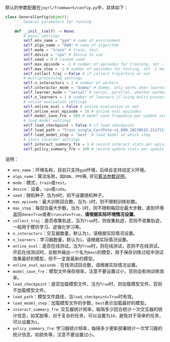
默认的参数配置在`joyrl/framework/config.py`中，具体如下：

``` python
class GeneralConfig(object):
    ''' General parameters for running
    '''
    def __init__(self) -> None:
        # basic settings
        self.env_name = "gym" # name of environment
        self.algo_name = "DQN" # name of algorithm
        self.mode = "train" # train, test
        self.device = "cpu" # device to use
        self.seed = 0 # random seed
        self.max_episode = -1 # number of episodes for training, set -1 to keep running
        self.max_step = -1 # number of episodes for testing, set -1 means unlimited steps
        self.collect_traj = False # if collect trajectory or not
        # multiprocessing settings
        self.n_interactors = 1 # number of workers
        self.interactor_mode = "dummy" # dummy, only works when learner_mode is serial
        self.learner_mode = "serial" # serial, parallel, whether workers and learners are in parallel
        self.n_learners = 1 # number of learners if using multi-processing, default 1
        # online evaluation settings
        self.online_eval = False # online evaluation or not
        self.online_eval_episode = 10 # online eval episodes
        self.model_save_fre = 500 # model save frequency per update step
        # load model settings
        self.load_checkpoint = False # if load checkpoint
        self.load_path = "Train_single_CartPole-v1_DQN_20230515-211721" # path to load model
        self.load_model_step = 'best' # load model at which step
        # stats recorder settings
        self.interact_summary_fre = 1 # record interact stats per episode
        self.policy_summary_fre = 100 # record update stats per update step
```

说明：

* `env_name`：环境名称，目前只支持`gym`环境，后续会支持自定义环境。
* `algo_name`：算法名称，如`DQN`、`PPO`等, 详见[算法参数说明](./algo_cfg.md)。
* `mode`：模式，`train`或`test`。
* `device`：设备，`cpu`或`cuda`。
* `seed`：随机种子, 当为`0`时，则不设置随机种子。
* `max_episode`：最大训练回合数，当为`-1`时，则不限制训练轮数。
* `max_step`：每回合最大步数，当为`-1`时，则不限制每回合最大步数，直到环境返回`done=True`或者`truncate=True`，**请根据实际环境情况设置**。
* `collect_traj`：是否收集轨迹，当为`True`时，则收集轨迹，否则不收集轨迹，一般用于模仿学习、逆强化学习等。
* `n_interactors`：交互器数量，默认为`1`，请根据实际情况设置。
* `n_learners`：学习器数量，默认为`1`，请根据实际情况设置。
* `online_eval`：是否在线测试，当为`True`时，则在线测试，否则不在线测试。开启在线测试时，会额外输出一个名为`best`的模型，用于保存训练过程中测试效果最好的模型，但不一定是最新的模型。
* `online_eval_episode`：在线测试回合数，请根据实际情况设置。
* `model_save_fre`：模型文件保存频率，注意不要设置过小，否则会影响训练效率。
* `load_checkpoint`：是否加载模型文件，当为`True`时，则加载模型文件，否则不加载模型文件。
* `load_path`：模型文件路径，当`load_checkpoint=True`时有效。
* `load_model_step`：加载模型文件的步数，`best`表示加载最好的模型。
* `interact_summary_fre`: 交互器统计频率，每隔多少回合统计一次交互器的统计信息，如奖励等，对于复杂的任务，可以设置为`10`，避免对于简单的任务，可以设置为`1`。
* `policy_summary_fre`: 学习器统计频率，每隔多少更新部署统计一次学习器的统计信息，如损失等，注意不要设置过小。